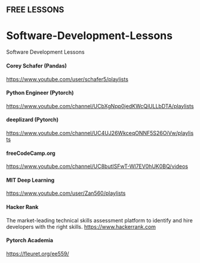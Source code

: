 ## FREE LESSONS

# Software-Development-Lessons
Software Development Lessons

#### Corey Schafer (Pandas)
https://www.youtube.com/user/schafer5/playlists

#### Python Engineer (Pytorch)
https://www.youtube.com/channel/UCbXgNpp0jedKWcQiULLbDTA/playlists

#### deeplizard (Pytorch)
https://www.youtube.com/channel/UC4UJ26WkceqONNF5S26OiVw/playlists

#### freeCodeCamp.org
https://www.youtube.com/channel/UC8butISFwT-Wl7EV0hUK0BQ/videos

#### MIT Deep Learning
https://www.youtube.com/user/Zan560/playlists

#### Hacker Rank
The market-leading technical skills assessment platform to identify and hire developers with the right skills.
https://www.hackerrank.com

#### Pytorch Academia
https://fleuret.org/ee559/

